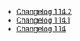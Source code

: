 *   [Changelog 1.14.2](/display/en/Changelog+1.14.2)
*   [Changelog 1.14.1](/display/en/Changelog+1.14.1)
*   [Changelog 1.14](/display/en/Changelog+1.14)